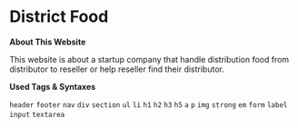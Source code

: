# District Food
**About This Website**

This website is about a startup company that handle distribution food from distributor to reseller or help reseller find their distributor. 

**Used Tags & Syntaxes**

`header` `footer` `nav` `div` `section` `ul` `li` `h1` `h2` `h3` `h5` `a` `p` `img` `strong` `em` `form` `label` `input` `textarea`

